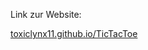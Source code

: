 <p>Link zur Website:</p>
<a href="https://toxiclynx11.github.io/TicTacToe/">toxiclynx11.github.io/TicTacToe</a>
